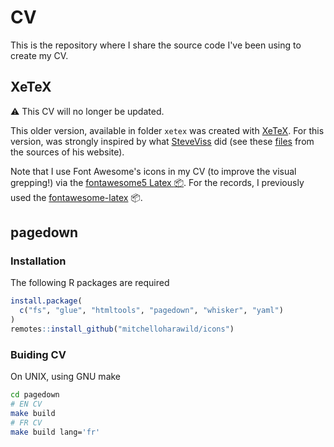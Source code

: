 # CV

This is the repository where I share the source code I've been using to create my CV. 


## XeTeX

:warning: This CV will no longer be updated. 

This older version, available in folder `xetex` was created with [XeTeX](https://en.wikipedia.org/wiki/XeTeX). For this version, was strongly inspired by what
[SteveViss](https://github.com/SteveViss) did (see these
[files](https://github.com/SteveViss/steveviss.github.com/tree/dev/public/_cv)
from the sources of his website).

Note that I use Font Awesome's icons in my CV (to improve the visual grepping!)
via the [fontawesome5 Latex :package:](https://www.ctan.org/pkg/fontawesome5).
For the records, I previously used the
[fontawesome-latex](https://github.com/xdanaux/fontawesome-latex) :package:.



## pagedown


### Installation

The following R packages are required

```R
install.package(
  c("fs", "glue", "htmltools", "pagedown", "whisker", "yaml")
)
remotes::install_github("mitchelloharawild/icons")
```

### Buiding CV 

On UNIX, using GNU make 

```sh
cd pagedown
# EN CV 
make build
# FR CV
make build lang='fr'
```